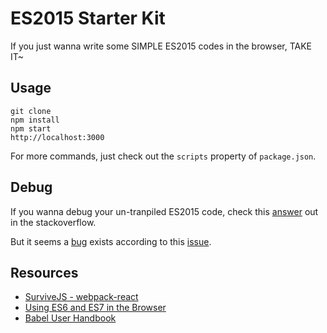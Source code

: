 # ES2015 Starter Kit
If you just wanna write some SIMPLE ES2015 codes in the browser, TAKE IT~

## Usage
```
git clone
npm install
npm start
http://localhost:3000
```
For more commands, just check out the `scripts` property of `package.json`.


## Debug
If you wanna debug your un-tranpiled ES2015 code, check this [answer](http://stackoverflow.com/questions/27626764/configure-webpack-to-allow-browser-debugging) out in the stackoverflow.

But it seems a [bug](http://stackoverflow.com/questions/27626764/configure-webpack-to-allow-browser-debugging) exists according to this [issue](http://stackoverflow.com/questions/27626764/configure-webpack-to-allow-browser-debugging).

## Resources
- [SurviveJS - webpack-react](http://survivejs.com/webpack_react/developing_with_webpack/)
- [Using ES6 and ES7 in the Browser](http://jamesknelson.com/using-es6-in-the-browser-with-babel-6-and-webpack/)
- [Babel User Handbook](https://github.com/thejameskyle/babel-handbook/blob/master/translations/en/user-handbook.md#babel-runtime)

